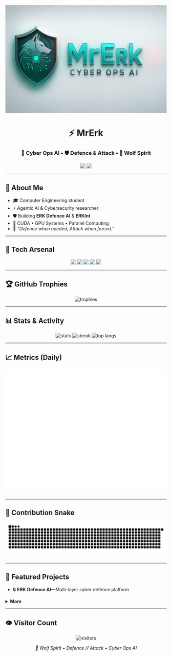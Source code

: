 <!--
  Profil README — FULL SHOW PACK (TR)
  - Banner görsellerini repo içinde /assets klasörüne koy:
    assets/mrerk_banner_dark.png
    assets/mrerk_banner_light.png
  - Snake, Metrics ve Recent Activity için Actions dosyalarını eklediysen
    linkler otomatik çalışır (snake.yml, metrics.yml, recent-activity.yml).
-->

<!-- Banner (dark/light otomatik) -->
<p align="center">
  <picture>
    <source media="(prefers-color-scheme: dark)" srcset="https://raw.githubusercontent.com/ramazankudret/ramazankudret/main/assets/mrerk_banner_dark.png">
    <img alt="MrErk Banner" src="https://raw.githubusercontent.com/ramazankudret/ramazankudret/main/assets/mrerk_banner_light.png" />
  </picture>
</p>

<h1 align="center">⚡ MrErk</h1>
<h3 align="center">🚀 Cyber Ops AI • 🛡 Defence & Attack • 🐺 Wolf Spirit</h3>

<p align="center">
  <a href="mailto:eramazankudret@gmail.com"><img src="https://img.shields.io/badge/Email-D14836?style=for-the-badge&logo=gmail&logoColor=white"/></a>
  <a href="https://github.com/ramazankudret"><img src="https://img.shields.io/badge/GitHub-111111?style=for-the-badge&logo=github&logoColor=white"/></a>
</p>

---

## 👾 About Me
- 🎓 Computer Engineering student  
- ⚡ Agentic AI & Cybersecurity researcher  
- 🛡 Building **ERK Defence AI** & **ERKInt**  
- 🚀 CUDA • GPU Systems • Parallel Computing  
- 🐺 *“Defence when needed, Attack when forced.”*

---

## 🧰 Tech Arsenal
<p align="center">
  <img src="https://img.shields.io/badge/CUDA-76B900?style=for-the-badge&logo=nvidia&logoColor=white"/>
  <img src="https://img.shields.io/badge/Python-FFD43B?style=for-the-badge&logo=python&logoColor=2D2D2D"/>
  <img src="https://img.shields.io/badge/C%2B%2B-00599C?style=for-the-badge&logo=c%2B%2B&logoColor=white"/>
  <img src="https://img.shields.io/badge/Cybersecurity-FF3B30?style=for-the-badge&logo=probot&logoColor=white"/>
  <img src="https://img.shields.io/badge/Agentic%20AI-7A5CFF?style=for-the-badge&logo=apachespark&logoColor=white"/>
</p>

---

## 🏆 GitHub Trophies
<p align="center">
  <img src="https://github-profile-trophy.vercel.app/?username=ramazankudret&theme=matrix&no-bg=true&no-frame=true&row=1&column=7" alt="trophies"/>
</p>

---

## 📊 Stats & Activity
<p align="center">
  <img src="https://github-readme-stats.vercel.app/api?username=ramazankudret&show_icons=true&theme=radical" height="165" alt="stats"/>
  <img src="https://github-readme-streak-stats.herokuapp.com/?user=ramazankudret&theme=radical" height="165" alt="streak"/>
  <img src="https://github-readme-stats.vercel.app/api/top-langs/?username=ramazankudret&layout=compact&theme=radical&hide=html,css" height="165" alt="top langs"/>
</p>

---

## 📈 Metrics (Daily)
<p align="center">
  <img src="https://raw.githubusercontent.com/ramazankudret/ramazankudret/main/metrics.svg" alt="metrics"/>
</p>



---

## 🐍 Contribution Snake
<p align="center">
  <img src="https://raw.githubusercontent.com/ramazankudret/ramazankudret/output/github-contribution-grid-snake.svg" alt="snake animation"/>
</p>

---

## 📌 Featured Projects
- 🔒 **ERK Defence AI**—Multi-layer cyber defence platform  

<details>
<summary><b>More</b></summary>

- DFA-based DDoS Detection (SYN flood)  
- CUDA labs & experiments  
- Python security tooling

</details>

---

## 👁 Visitor Count
<p align="center">
  <img src="https://komarev.com/ghpvc/?username=ramazankudret&color=red&style=for-the-badge" alt="visitors"/>
</p>

<p align="center">
  <i>🐺 Wolf Spirit • Defence // Attack • Cyber Ops AI</i>
</p>
